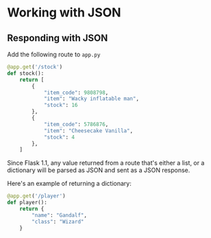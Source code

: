 # Working with JSON

## Responding with JSON

Add the following route to `app.py`

```Python
@app.get('/stock')
def stock():
    return [
        {
            "item_code": 9808798,
            "item": "Wacky inflatable man",
            "stock": 16
        },
        {
            "item_code": 5786876,
            "item": "Cheesecake Vanilla",
            "stock": 4
        },
    ]
```

Since Flask 1.1, any value returned from a route that's either a list, or a
dictionary will be parsed as JSON and sent as a JSON response.

Here's an example of returning a dictionary:

```Python
@app.get('/player')
def player():
    return {
        "name": "Gandalf",
        "class": "Wizard"
    }
```
